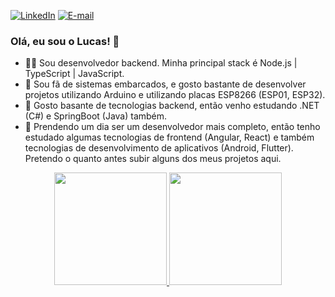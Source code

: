 [![LinkedIn][linkedin-image]][linkedin-url] [![E-mail][email-image]][email-url]



### Olá, eu sou o Lucas! 👋

- 👨‍💻 Sou desenvolvedor backend. Minha principal stack é Node.js | TypeScript | JavaScript.
- 🤖 Sou fã de sistemas embarcados, e gosto bastante de desenvolver projetos utilizando Arduino e utilizando placas ESP8266 (ESP01, ESP32).
- 🔭 Gosto basante de tecnologias backend, então venho estudando .NET (C#) e SpringBoot (Java) também.
- 🌱 Prendendo um dia ser um desenvolvedor mais completo, então tenho estudado algumas tecnologias de frontend (Angular, React) e também tecnologias de desenvolvimento de aplicativos (Android, Flutter). Pretendo o quanto antes subir alguns dos meus projetos aqui.

<div align="center" style="display: inline_block">
  <a href="https://github.com/lucasrochagit">
  <img height="180em" src="https://github-readme-stats.vercel.app/api?username=lucasrochagit&show_icons=true&theme=dracula&include_all_commits=true&count_private=true"/>
  <img height="180em" src="https://github-readme-stats.vercel.app/api/top-langs/?username=lucasrochagit&layout=compact&langs_count=7&theme=dracula"/>
</div>
  
[//]: # (These are reference links used in the body of this note.)
[linkedin-image]: https://img.shields.io/badge/linkedin-@lucasrochacc-blue.svg
[linkedin-url]: https://linkedin.com/in/lucasrochacc
[email-image]: https://img.shields.io/badge/email-lucascosmorocha@gmail.com-red.svg
[email-url]: mailto:lucascosmorocha@gmail.com
